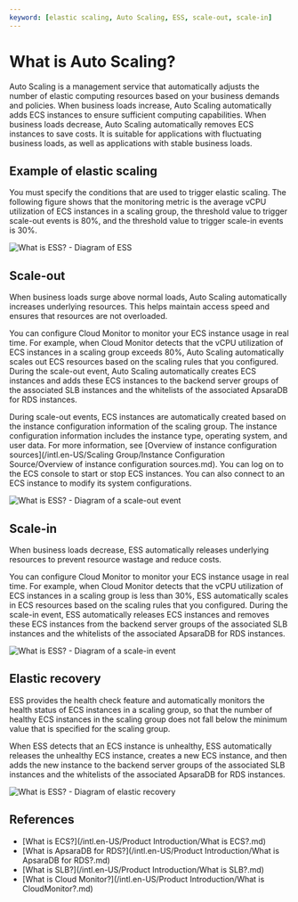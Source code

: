 ```yaml
---
keyword: [elastic scaling, Auto Scaling, ESS, scale-out, scale-in]
---
```


# What is Auto Scaling?

Auto Scaling is a management service that automatically adjusts the number of elastic computing resources based on your business demands and policies. When business loads increase, Auto Scaling automatically adds ECS instances to ensure sufficient computing capabilities. When business loads decrease, Auto Scaling automatically removes ECS instances to save costs. It is suitable for applications with fluctuating business loads, as well as applications with stable business loads.

## Example of elastic scaling

You must specify the conditions that are used to trigger elastic scaling. The following figure shows that the monitoring metric is the average vCPU utilization of ECS instances in a scaling group, the threshold value to trigger scale-out events is 80%, and the threshold value to trigger scale-in events is 30%.

![What is ESS? - Diagram of ESS](https://static-aliyun-doc.oss-cn-hangzhou.aliyuncs.com/assets/img/en-US/0627659951/p21244.png)

## Scale-out

When business loads surge above normal loads, Auto Scaling automatically increases underlying resources. This helps maintain access speed and ensures that resources are not overloaded.

You can configure Cloud Monitor to monitor your ECS instance usage in real time. For example, when Cloud Monitor detects that the vCPU utilization of ECS instances in a scaling group exceeds 80%, Auto Scaling automatically scales out ECS resources based on the scaling rules that you configured. During the scale-out event, Auto Scaling automatically creates ECS instances and adds these ECS instances to the backend server groups of the associated SLB instances and the whitelists of the associated ApsaraDB for RDS instances.

During scale-out events, ECS instances are automatically created based on the instance configuration information of the scaling group. The instance configuration information includes the instance type, operating system, and user data. For more information, see [Overview of instance configuration sources](/intl.en-US/Scaling Group/Instance Configuration Source/Overview of instance configuration sources.md). You can log on to the ECS console to start or stop ECS instances. You can also connect to an ECS instance to modify its system configurations.

![What is ESS? - Diagram of a scale-out event](https://static-aliyun-doc.oss-cn-hangzhou.aliyuncs.com/assets/img/en-US/0627659951/p21245.png)

## Scale-in

When business loads decrease, ESS automatically releases underlying resources to prevent resource wastage and reduce costs.

You can configure Cloud Monitor to monitor your ECS instance usage in real time. For example, when Cloud Monitor detects that the vCPU utilization of ECS instances in a scaling group is less than 30%, ESS automatically scales in ECS resources based on the scaling rules that you configured. During the scale-in event, ESS automatically releases ECS instances and removes these ECS instances from the backend server groups of the associated SLB instances and the whitelists of the associated ApsaraDB for RDS instances.

![What is ESS? - Diagram of a scale-in event](https://static-aliyun-doc.oss-cn-hangzhou.aliyuncs.com/assets/img/en-US/0627659951/p21246.png)

## Elastic recovery

ESS provides the health check feature and automatically monitors the health status of ECS instances in a scaling group, so that the number of healthy ECS instances in the scaling group does not fall below the minimum value that is specified for the scaling group.

When ESS detects that an ECS instance is unhealthy, ESS automatically releases the unhealthy ECS instance, creates a new ECS instance, and then adds the new instance to the backend server groups of the associated SLB instances and the whitelists of the associated ApsaraDB for RDS instances.

![What is ESS? - Diagram of elastic recovery](https://static-aliyun-doc.oss-cn-hangzhou.aliyuncs.com/assets/img/en-US/0627659951/p21247.png)

## References

-   [What is ECS?](/intl.en-US/Product Introduction/What is ECS?.md)
-   [What is ApsaraDB for RDS?](/intl.en-US/Product Introduction/What is ApsaraDB for RDS?.md)
-   [What is SLB?](/intl.en-US/Product Introduction/What is SLB?.md)
-   [What is Cloud Monitor?](/intl.en-US/Product Introduction/What is CloudMonitor?.md)

